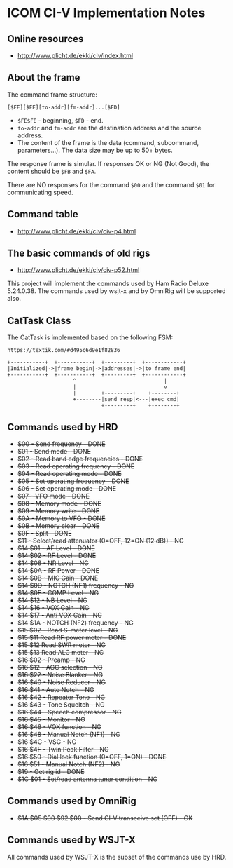# ICOM CI-V Implementation Notes

## Online resources

* http://www.plicht.de/ekki/civ/index.html

## About the frame

The command frame structure:

```
[$FE][$FE][to-addr][fm-addr]...[$FD]
```

* `$FE$FE` - beginning, `$FD` - end.
* `to-addr` and `fm-addr` are the destination address and the source address.
* The content of the frame is the data (command, subcommand, parameters…). The data size may be up to 50+ bytes.

The response frame is simular. If responses OK or NG (Not Good), the content should be `$FB` and `$FA`.

There are NO responses for the command `$00` and the command `$01` for communicating speed.

## Command table

* http://www.plicht.de/ekki/civ/civ-p4.html

## The basic commands of old rigs

* http://www.plicht.de/ekki/civ/civ-p52.html

This project will implement the commands used by Ham Radio Deluxe 5.24.0.38. The commands used by wsjt-x and by OmniRig will be supported also.

## CatTask Class

The CatTask is implemented based on the following FSM:

```
https://textik.com/#d495c6d9e1f82836

+-----------+  +-----------+  +---------+  +------------+
|Initialized|->|frame begin|->|addresses|->|to frame end|
+-----------+  +-----------+  +---------+  +------------+
                     ^                            |
                     |                            v
                     |        +---------+    +--------+
                     +--------|send resp|<---|exec cmd|
                              +---------+    +--------+
```

## Commands used by HRD

* ~~$00 - Send frequency - DONE~~
* ~~$01 - Send mode - DONE~~
* ~~$02 - Read band edge frequencies - DONE~~
* ~~$03 - Read operating frequency - DONE~~
* ~~$04 - Read operating mode - DONE~~
* ~~$05 - Set operating frequency - DONE~~
* ~~$06 - Set operating mode - DONE~~
* ~~$07 - VFO mode - DONE~~
* ~~$08 - Memory mode - DONE~~
* ~~$09 - Memory write - DONE~~
* ~~$0A - Memory to VFO - DONE~~
* ~~$0B - Memory clear - DONE~~
* ~~$0F - Split - DONE~~
* ~~$11 - Select/read attenuator (0=OFF, 12=ON (12 dB)) - NG~~
* ~~$14 $01 - AF Level - DONE~~
* ~~$14 $02 - RF Level - DONE~~
* ~~$14 $06 - NR Level - NG~~
* ~~$14 $0A - RF Power - DONE~~
* ~~$14 $0B - MIC Gain - DONE~~
* ~~$14 $0D - NOTCH (NF1) frequency - NG~~
* ~~$14 $0E - COMP Level - NG~~
* ~~$14 $12 - NB Level - NG~~
* ~~$14 $16 - VOX Gain - NG~~
* ~~$14 $17 - Anti VOX Gain - NG~~
* ~~$14 $1A - NOTCH (NF2) frequency - NG~~
* ~~$15 $02 - Read S-meter level - NG~~
* ~~$15 $11 Read RF power meter - DONE~~
* ~~$15 $12 Read SWR meter - NG~~
* ~~$15 $13 Read ALC meter - NG~~
* ~~$16 $02 - Preamp - NG~~
* ~~$16 $12 - AGC selection - NG~~
* ~~$16 $22 - Noise Blanker - NG~~
* ~~$16 $40 - Noise Reducer - NG~~
* ~~$16 $41 - Auto Notch - NG~~
* ~~$16 $42 - Repeater Tone - NG~~
* ~~$16 $43 - Tone Squeltch - NG~~
* ~~$16 $44 - Speech compressor - NG~~
* ~~$16 $45 - Monitor - NG~~
* ~~$16 $46 - VOX function - NG~~
* ~~$16 $48 - Manual Notch (NF1) - NG~~
* ~~$16 $4C - VSC - NG~~
* ~~$16 $4F - Twin Peak Filter - NG~~
* ~~$16 $50 - Dial lock function (0=OFF, 1=ON) - DONE~~
* ~~$16 $51 - Manual Notch (NF2) - NG~~
* ~~$19 - Get rig id - DONE~~
* ~~$1C $01 - Set/read antenna tuner condition - NG~~

## Commands used by OmniRig

* ~~$1A $05 $00 $92 $00 - Send CI-V transceive set (OFF) - OK~~

## Commands used by WSJT-X

All commands used by WSJT-X is the subset of the commands use by HRD.

